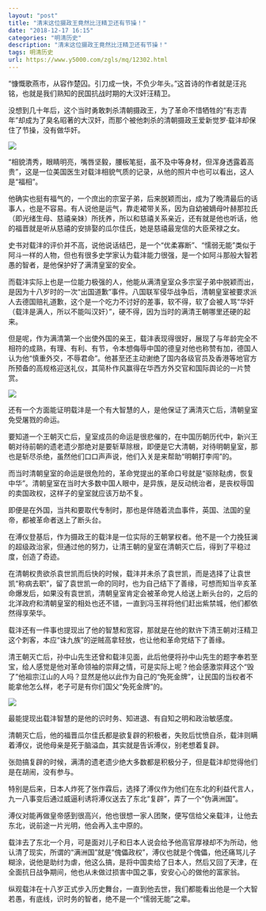 ```yaml
---
layout: "post"
title: "清末这位摄政王竟然比汪精卫还有节操！"
date: "2018-12-17 16:15"
categories: "明清历史"
description: "清末这位摄政王竟然比汪精卫还有节操！"
tags: 明清历史
url: https://www.y5000.com/zgls/mq/12302.html
---
```






“慷慨歌燕市，从容作楚囚。引刀成一快，不负少年头。”这首诗的作者就是汪兆铭，也就是我们熟知的民国抗战时期的大汉奸汪精卫。

没想到几十年后，这个当时勇敢刺杀清朝摄政王，为了革命不惜牺牲的“有志青年”却成为了臭名昭著的大汉奸，而那个被他刺杀的清朝摄政王爱新觉罗·载沣却保住了节操，没有做华奸。

![](https://img.y5000.com/uploads/allimg/170206/8-1F20610241W94.jpg)

“相貌清秀，眼睛明亮，嘴唇坚毅，腰板笔挺，虽不及中等身材，但浑身透露着高贵”，这是一位美国医生对载沣相貌气质的记录，从他的照片中也可以看出，这人是“福相”。

他确实也挺有福气的，一个庶出的宗室子弟，后来脱颖而出，成为了晚清最后的话事人，也是不容易。有人说他是运气，靠走裙带关系，因为自幼被嫡母叶赫那拉氏（即光绪生母、慈禧亲妹）所抚养，所以和慈禧关系亲近，还有就是他也听话，他的福晋就是听从慈禧的安排娶的瓜尔佳氏，她是慈禧最宠信的大臣荣禄之女。

史书对载沣的评价并不高，说他说话结巴，是一个“优柔寡断”、“懦弱无能”类似于阿斗一样的人物，但也有很多史学家认为载沣能力很强，是一个如阿斗那般大智若愚的智者，是他保护好了满清皇室的安全。

而载沣实际上也是一位能力极强的人，他能从满清皇室众多宗室子弟中脱颖而出，是因为十八岁时的一次“出国道歉”事件。八国联军侵华战争后，清朝皇室被要求派人去德国赔礼道歉，这个是一个吃力不讨好的差事，软不得，软了会被人骂“华奸（载沣是满人，所以不能叫汉奸）”，硬不得，因为当时的满清王朝哪里还硬的起来。

但是呢，作为满清第一个出使外国的亲王，载沣表现得很好，展现了与年龄完全不相符的成熟，有理、有利、有节，令本想侮辱中国的德皇对他也称赞有加，德国人认为他“慎重外交，不辱君命”。他甚至还主动谢绝了国内各级官员及香港等地官方所预备的高规格迎送礼仪，其简朴作风赢得在华西方外交官和国际舆论的一片赞赏。

![](https://img.y5000.com/uploads/allimg/170206/8-1F206102439211.jpg)

还有一个方面能证明载沣是一个有大智慧的人，是他保证了满清灭亡后，清朝皇室免受屠戮的命运。

要知道一个王朝灭亡后，皇室成员的命运是很悲催的，在中国历朝历代中，新兴王朝对待前朝的遗老遗少那绝对是要斩草除根，即便是它大清朝，对待明朝皇室，那也是斩尽杀绝，虽然他们口口声声说，他们入关是来帮助“明朝打李闯”的。

而当时清朝皇室的命运是很危险的，革命党提出的革命口号就是“驱除鞑虏，恢复中华”。清朝皇室在当时大多数中国人眼中，是异族，是反动统治者，是丧权辱国的卖国政权，这样子的皇室就应该万劫不复。

即便是在外国，当共和要取代专制时，那也是伴随着流血事件，英国、法国的皇帝，都被革命者送上了断头台。

在溥仪登基后，作为摄政王的载沣是一位实际的王朝掌权者。他不是一个力挽狂澜的超级政治家，但通过他的努力，让清王朝的皇室在清朝灭亡后，得到了平稳过度，创造了奇迹。

在清朝权贵欲杀袁世凯而后快的时候，载沣并未杀了袁世凯，而是选择了让袁世凯“称病去职”，留了袁世凯一命的同时，也为自己结下了善缘，可想而知当辛亥革命爆发后，如果没有袁世凯，清朝皇室肯定会被革命党人给送上断头台的，之后的北洋政府和清朝皇室的相处也还不错，一直到冯玉祥将他们赶出紫禁城，他们都依然得享荣华。

载沣还有一件事也提现出了他的智慧和宽容，那就是在他的默许下清王朝对汪精卫这个刺客，本应“诛九族”的逆贼高拿轻放，也让他和革命党结下了善缘。

清王朝灭亡后，孙中山先生还曾和载沣见面，此后他便将孙中山先生的题字奉若至宝，给人感觉是他对革命领袖的崇拜之情，可是实际上呢？他会感激崇拜这个“毁了”他祖宗江山的人吗？显然是他以此作为自己的“免死金牌”，让民国的当权者不能拿他怎么样，老子可是有你们国父“免死金牌”的。

![](https://img.y5000.com/uploads/allimg/170206/8-1F206102450508.jpg)

最能提现出载沣智慧的是他的识时务、知进退、有自知之明和政治敏感度。

清朝灭亡后，他的福晋瓜尔佳氏都是欲复辟的积极者，失败后忧愤自杀，载沣则瞒着溥仪，说他母亲是死于脑溢血，其实就是告诉溥仪，别老想着复辟。

张勋搞复辟的时候，满清的遗老遗少绝大多数都是积极分子，但是载沣却觉得他们是在胡闹，没有参与。

特别是后来，日本人炸死了张作霖后，选择了溥仪作为他们在东北的利益代言人，九一八事变后通过威逼利诱将溥仪送去了东北“复辟”，弄了一个“伪满洲国”。

溥仪对能再做皇帝感到很高兴，他也很想一家人团聚，便写信给父亲载沣，让他去东北，说前途一片光明，他会再入主中原的。

载沣去了东北一个月，可是面对儿子和日本人说会给予他高官厚禄却不为所动，他认清了现实，所谓的“满洲国”就是“傀儡政权”，溥仪也就是个傀儡，他还痛骂儿子糊涂，说他是助纣为虐，他这么搞，是将中国卖给了日本人，然后又回了天津，在全面抗日战争期间，他也从未做过损害中国之事，安安心心的做他的富家翁。

纵观载沣在十八岁正式步入历史舞台，一直到他去世，我们都能看出他是一个大智若愚，有底线，识时务的智者，绝不是一个“懦弱无能”之辈。
